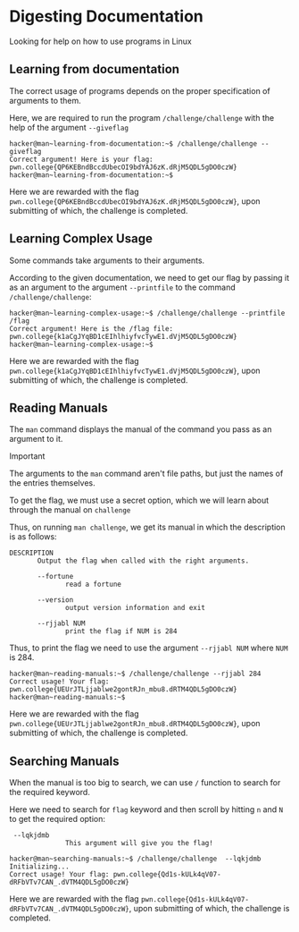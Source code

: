 # Digesting Documentation
Looking for help on how to use programs in Linux

## Learning from documentation
The correct usage of programs depends on the proper specification of arguments to them.

Here, we are required to run the program `/challenge/challenge` with the help of the argument `--giveflag`
```
hacker@man~learning-from-documentation:~$ /challenge/challenge --giveflag
Correct argument! Here is your flag:
pwn.college{QP6KEBndBccdUbecOI9bdYAJ6zK.dRjM5QDL5gDO0czW}
hacker@man~learning-from-documentation:~$
```

Here we are rewarded with the flag `pwn.college{QP6KEBndBccdUbecOI9bdYAJ6zK.dRjM5QDL5gDO0czW}`, upon submitting of which, the challenge is completed.

## Learning Complex Usage
Some commands take arguments to their arguments.

According to the given documentation, we need to get our flag by passing it as an argument to the argument `--printfile` to the command `/challenge/challenge`:
```
hacker@man~learning-complex-usage:~$ /challenge/challenge --printfile /flag
Correct argument! Here is the /flag file:
pwn.college{k1aCgJYqBD1cEIhlhiyfvcTywE1.dVjM5QDL5gDO0czW}
hacker@man~learning-complex-usage:~$
```
Here we are rewarded with the flag `pwn.college{k1aCgJYqBD1cEIhlhiyfvcTywE1.dVjM5QDL5gDO0czW}`, upon submitting of which, the challenge is completed.

## Reading Manuals
The `man` command displays the manual of the command you pass as an argument to it. 

>[!IMPORTANT]
>The arguments to the `man` command aren't file paths, but just the names of the entries themselves.

To get the flag, we must use a secret option, which we will learn about through the manual on `challenge`

Thus, on running `man challenge`, we get its manual in which the description is as follows:
```
DESCRIPTION
       Output the flag when called with the right arguments.

       --fortune
              read a fortune

       --version
              output version information and exit

       --rjjabl NUM
              print the flag if NUM is 284
```
Thus, to print the flag we need to use the argument `--rjjabl NUM` where `NUM` is 284.
```
hacker@man~reading-manuals:~$ /challenge/challenge --rjjabl 284
Correct usage! Your flag: pwn.college{UEUrJTLjjablwe2gontRJn_mbu8.dRTM4QDL5gDO0czW}
hacker@man~reading-manuals:~$
```

Here we are rewarded with the flag `pwn.college{UEUrJTLjjablwe2gontRJn_mbu8.dRTM4QDL5gDO0czW}`, upon submitting of which, the challenge is completed.

## Searching Manuals
When the manual is too big to search, we can use `/` function to search for the required keyword.

Here we need to search for `flag` keyword and then scroll by hitting `n` and `N` to get the required option:
```
 --lqkjdmb
              This argument will give you the flag!
```
```
hacker@man~searching-manuals:~$ /challenge/challenge  --lqkjdmb
Initializing...
Correct usage! Your flag: pwn.college{Qd1s-kULk4qV07-dRFbVTv7CAN_.dVTM4QDL5gDO0czW}
```

Here we are rewarded with the flag `pwn.college{Qd1s-kULk4qV07-dRFbVTv7CAN_.dVTM4QDL5gDO0czW}`, upon submitting of which, the challenge is completed.



